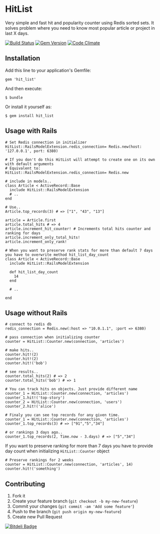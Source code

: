 # HitList

Very simple and fast hit and popularity counter using Redis sorted sets.
It solves problem where you need to know most popular article or project in last X days.

[![Build Status](https://travis-ci.org/krists/hit_list.png?branch=master)](https://travis-ci.org/krists/hit_list)
[![Gem Version](https://badge.fury.io/rb/hit_list.png)](http://badge.fury.io/rb/hit_list)
[![Code Climate](https://codeclimate.com/github/krists/hit_list.png)](https://codeclimate.com/github/krists/hit_list)

## Installation

Add this line to your application's Gemfile:

    gem 'hit_list'

And then execute:

    $ bundle

Or install it yourself as:

    $ gem install hit_list
## Usage with Rails

    # Set Redis connection in initializer
    HitList::RailsModelExtension.redis_connection= Redis.new(host: '127.0.0.1', port: 6380)

    # If you don't do this HitList will attempt to create one on its own with default arguments
    # Equivalent to:
    HitList::RailsModelExtension.redis_connection= Redis.new

    # include in models..
    class Article < ActiveRecord::Base
      include HitList::RailsModelExtension
      # ..
    end

    # Use..
    Article.top_records(3) # => ["1", "43", "13"]
    
    article = Article.first
    article.total_hits # => 4
    article.increment_hit_counter! # Increments total hits counter and ranking for days
    article.increment_only_total_hits!
    article.increment_only_rank!

    # When you want to preserve rank stats for more than default 7 days you have to overwrite method hit_list_day_count
    class Article < ActiveRecord::Base
      include HitList::RailsModelExtension
      
      def hit_list_day_count
        14
      end

      # ..

    end
   

## Usage without Rails

    # connect to redis db
    redis_connection = Redis.new(:host => "10.0.1.1", :port => 6380)

    # pass connection when initializing counter
    counter = HitList::Counter.new(connection, 'articles')

    # make hits..
    counter.hit!(2)
    counter.hit!(2)
    counter.hit!('bob')

    # see results..
    counter.total_hits(2) # => 2
    counter.total_hits('bob') # => 1

    # You can track hits on objects. Just provide different name
    counter_1 = HitList::Counter.new(connection, 'articles')
    counter_1.hit!('top-story')
    counter_2 = HitList::Counter.new(connection, 'users')
    counter_2.hit!('alice')

    # Finaly you can see top records for any given time.
    counter_1 = HitList::Counter.new(connection, 'articles')
    counter_1.top_records(3) # => ["91","5","34"]

    # or rankings 3 days ago..
    counter_1.top_records(2, Time.now - 3.days) # => ["5","34"]

If you want to preserve ranking for more than 7 days you have to provide day count when initializing `HitList::Counter` object

    # Preserve rankings for 2 weeks
    counter = HitList::Counter.new(connection, 'articles', 14)
    counter.hit!('something')

## Contributing

1. Fork it
2. Create your feature branch (`git checkout -b my-new-feature`)
3. Commit your changes (`git commit -am 'Add some feature'`)
4. Push to the branch (`git push origin my-new-feature`)
5. Create new Pull Request


[![Bitdeli Badge](https://d2weczhvl823v0.cloudfront.net/krists/hit_list/trend.png)](https://bitdeli.com/free "Bitdeli Badge")


